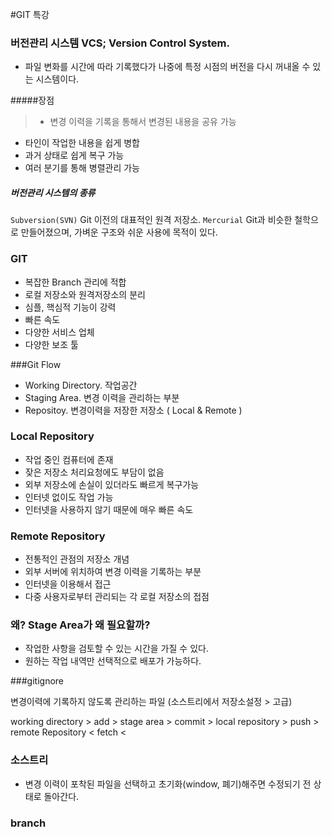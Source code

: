 #GIT 특강

### 버전관리 시스템 VCS; Version Control System.
- 파일 변화를 시간에 따라 기록했다가 나중에 특정 시점의 버전을 다시 꺼내올 수 있는 시스템이다.

#####장점
> - 변경 이력을 기록을 통해서 변경된 내용을 공유 가능
- 타인이 작업한 내용을 쉽게 병합
- 과거 상태로 쉽게 복구 가능
- 여러 분기를 통해 병렬관리 가능

##### 버전관리 시스템의 종류
`Subversion(SVN)` Git 이전의 대표적인 원격 저장소.
`Mercurial` Git과 비슷한 철학으로 만들어졌으며, 가벼운 구조와 쉬운 사용에 목적이 있다.

### GIT
- 복잡한 Branch 관리에 적합
- 로컬 저장소와 원격저장소의 분리
- 심플, 핵심적 기능이 강력
- 빠른 속도
- 다양한 서비스 업체
- 다양한 보조 툴

###Git Flow
- Working Directory. 작업공간
- Staging Area. 변경 이력을 관리하는 부분
- Repositoy. 변경이력을 저장한 저장소 ( Local & Remote )

### Local Repository
- 작업 중인 컴퓨터에 존재
- 잦은 저장소 처리요청에도 부담이 없음
- 외부 저장소에 손실이 있더라도 빠르게 복구가능
- 인터넷 없이도 작업 가능
- 인터넷을 사용하지 않기 때문에 매우 빠른 속도

### Remote Repository
- 전통적인 관점의 저장소 개념
- 외부 서버에 위치하여 변경 이력을 기록하는 부분
- 인터넷을 이용해서 접근
- 다중 사용자로부터 관리되는 각 로컬 저장소의 접점

### 왜? Stage Area가 왜 필요할까?
- 작업한 사항을 검토할 수 있는 시간을 가질 수 있다.
- 원하는 작업 내역만 선택적으로 배포가 가능하다.

###gitignore

변경이력에 기록하지 않도록 관리하는 파일
(소스트리에서 저장소설정 > 고급)

working directory > add  > stage area > commit > local repository > push > remote Repository
                                                                                                            < fetch <


### 소스트리
- 변경 이력이 포착된 파일을  선택하고 초기화(window, 폐기)해주면 수정되기 전 상태로 돌아간다.

### branch
